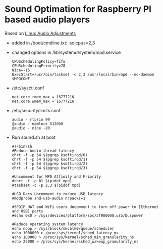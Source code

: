 # Sound Optimation for Raspberry PI based audio players

Based on [Linux Audio Adjustments](https://github.com/brianlight/Linux-Audio-Adjustments)

- added in /boot/cmdline.txt: isolcpus=2,3
- changed options in /lib/systemd/system/mpd.service
  ```
  CPUSchedulingPolicy=fifo
  CPUSchedulingPriority=70
  Nice=-15
  ExecStart=/usr/bin/taskset -c 2,3 /usr/local/bin/mpd --no-daemon $MPDCONF
  ```
- /etc/sysctl.conf
  ```
  net.core.rmem_max = 16777216
  net.core.wmem_max = 16777216
  ```
- /etc/security/limits.conf
  ```
  audio - rtprio 99
  @audio - memlock 512000
  @audio - nice -20
  ```

- Run sound.sh at boot

  ```
  #!/bin/sh
  #Reduce Audio thread latency
  chrt -f -p 54 $(pgrep ksoftirqd/0)
  chrt -f -p 54 $(pgrep ksoftirqd/1)
  chrt -f -p 54 $(pgrep ksoftirqd/2)
  chrt -f -p 54 $(pgrep ksoftirqd/3)
  
  #Uncomment for MPD Affinity and Priority
  #chrt -f -p 81 $(pidof mpd)
  #taskset -c -p 2,3 $(pidof mpd)
  
  #USB Dacs Uncomment to reduce USB latency
  #modprobe snd-usb-audio nrpacks=1
  
  #SPDIF HAT and WiFi users Uncomment to turn off power to [Ethernet and USB] ports
  #echo 0x0 > /sys/devices/platform/soc/3f980000.usb/buspower
  
  #Reduce operating system latency
  echo noop > /sys/block/mmcblk0/queue/scheduler
  echo 1000000 > /proc/sys/kernel/sched_latency_ns
  echo 100000 > /proc/sys/kernel/sched_min_granularity_ns
  echo 25000 > /proc/sys/kernel/sched_wakeup_granularity_ns
  ```
